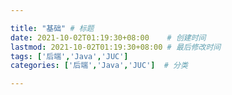 ```yaml
---

title: "基础" # 标题
date: 2021-10-02T01:19:30+08:00    # 创建时间
lastmod: 2021-10-02T01:19:30+08:00 # 最后修改时间
tags: ['后端','Java','JUC']
categories: ['后端','Java','JUC']  # 分类

---
```


## 




